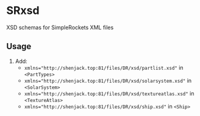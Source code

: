 # SRxsd

XSD schemas for SimpleRockets XML files

## Usage

1. Add:
    + `xmlns="http://shenjack.top:81/files/DR/xsd/partlist.xsd"` in `<PartTypes>`
    + `xmlns="http://shenjack.top:81/files/DR/xsd/solarsystem.xsd"` in `<SolarSystem>`
    + `xmlns="http://shenjack.top:81/files/DR/xsd/textureatlas.xsd"` in `<TextureAtlas>`
    + `xmlns="http://shenjack.top:81/files/DR/xsd/ship.xsd"` in `<Ship>`
